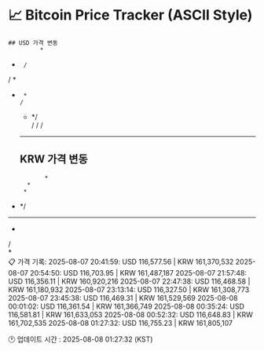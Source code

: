 # 📈 Bitcoin Price Tracker (ASCII Style)
    ## USD 가격 변동 
             *
 *      / 
/       * 
*      *  
      /   
   * */   
  / / /   
  * * *   
    ## KRW 가격 변동
             *
        * 
       *  
 *   */   
*   * *   
   *      
  /       
  *       
    📋 가격 기록:
    2025-08-07 20:41:59: USD 116,577.56 | KRW 161,370,532
2025-08-07 20:54:50: USD 116,703.95 | KRW 161,487,187
2025-08-07 21:57:48: USD 116,356.11 | KRW 160,920,216
2025-08-07 22:47:38: USD 116,468.58 | KRW 161,180,932
2025-08-07 23:13:14: USD 116,327.50 | KRW 161,308,773
2025-08-07 23:45:38: USD 116,469.31 | KRW 161,529,569
2025-08-08 00:01:02: USD 116,361.54 | KRW 161,366,749
2025-08-08 00:35:24: USD 116,581.81 | KRW 161,633,053
2025-08-08 00:52:32: USD 116,648.83 | KRW 161,702,535
2025-08-08 01:27:32: USD 116,755.23 | KRW 161,805,107
    
🕐 업데이트 시간 : 2025-08-08 01:27:32 (KST)
